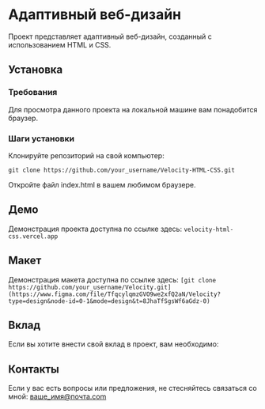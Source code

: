 # Адаптивный веб-дизайн

Проект представляет адаптивный веб-дизайн, созданный с использованием HTML и CSS.

## Установка

### Требования

Для просмотра данного проекта на локальной машине вам понадобится браузер.

### Шаги установки

Клонируйте репозиторий на свой компьютер:

```git clone https://github.com/your_username/Velocity-HTML-CSS.git ```

Откройте файл index.html в вашем любимом браузере.

## Демо
Демонстрация проекта доступна по ссылке здесь:
```velocity-html-css.vercel.app ```

## Макет
Демонстрация макета доступна по ссылке здесь:
```[git clone https://github.com/your_username/Velocity.git](https://www.figma.com/file/TfqcylqmzGVO9we2xfQ2aN/Velocity?type=design&node-id=0-1&mode=design&t=8JhaTfSgsWf6aGdz-0) ```

## Вклад
Если вы хотите внести свой вклад в проект, вам необходимо:

## Контакты
Если у вас есть вопросы или предложения, не стесняйтесь связаться со мной: ваше_имя@почта.com
